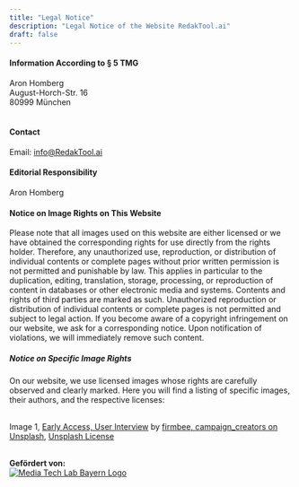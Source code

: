 ```yaml
---
title: "Legal Notice"
description: "Legal Notice of the Website RedakTool.ai"
draft: false
---
```


#### Information According to § 5 TMG

Aron Homberg<br />
August-Horch-Str. 16<br />
80999 München<br />
<br />

#### Contact

Email: info@RedakTool.ai

#### Editorial Responsibility

Aron Homberg


#### Notice on Image Rights on This Website

Please note that all images used on this website are either licensed or we have obtained the corresponding rights for use directly from the rights holder. Therefore, any unauthorized use, reproduction, or distribution of individual contents or complete pages without prior written permission is not permitted and punishable by law. This applies in particular to the duplication, editing, translation, storage, processing, or reproduction of content in databases or other electronic media and systems. Contents and rights of third parties are marked as such. Unauthorized reproduction or distribution of individual contents or complete pages is not permitted and subject to legal action. If you become aware of a copyright infringement on our website, we ask for a corresponding notice. Upon notification of violations, we will immediately remove such content.

##### Notice on Specific Image Rights

On our website, we use licensed images whose rights are carefully observed and clearly marked. Here you will find a listing of specific images, their authors, and the respective licenses:
<br />
<br />
<!-- Image 1 -->
Image 1, <a href="/#scroll=CustomerAppFeaturesSection" target="_blank">Early Access, User Interview</a> by <a href="https://unsplash.com/de/fotos/person-die-auf-weissem-papier-schreibt-gcsNOsPEXfs" target="_blank">firmbee, campaign_creators on Unsplash</a>, <a href="https://unsplash.com/license" target="_blank">Unsplash License</a><br />


<p><br />
<strong>Gefördert von:</strong><br />
<a
    href="https://www.media-lab.de/de/"
    target="_blank"
    rel="noopener noreferrer"
>
    <img
        src="/logos/mtl-powered-by.png"
        className="mt-0 inline-block max-h-16 md:max-h-20 lg:max-h-24 w-fit md:mt-4 lg:mt-4"
        alt="Media Tech Lab Bayern Logo"
    />
</a>
</p>